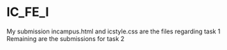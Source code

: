 # IC_FE_I
My submission
incampus.html and icstyle.css are the files regarding task 1
Remaining are the submissions for task 2
